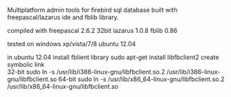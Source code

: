 Multiplatform admin tools for firebird sql database built with freepascal/lazarus ide and fblib library.

compiled with
  freepascal 2.6.2 32bit
  lazarus 1.0.8
  fblib 0.86

tested on
   windows xp/vista/7/8
   ubuntu 12.04
 
in ubuntu 12.04 install fblient library
  sudo apt-get install libfbclient2
create  symbolic link    
  32-bit 
    sudo ln -s /usr/lib/i386-linux-gnu/libfbclient.so.2 /usr/lib/i386-linux-gnu/libfbclient.so
  64-bit
    sudo ln -s /usr/lib/x86_64-linux-gnu/libfbclient.so.2 /usr/lib/x86_64-linux-gnu/libfbclient.so



 

